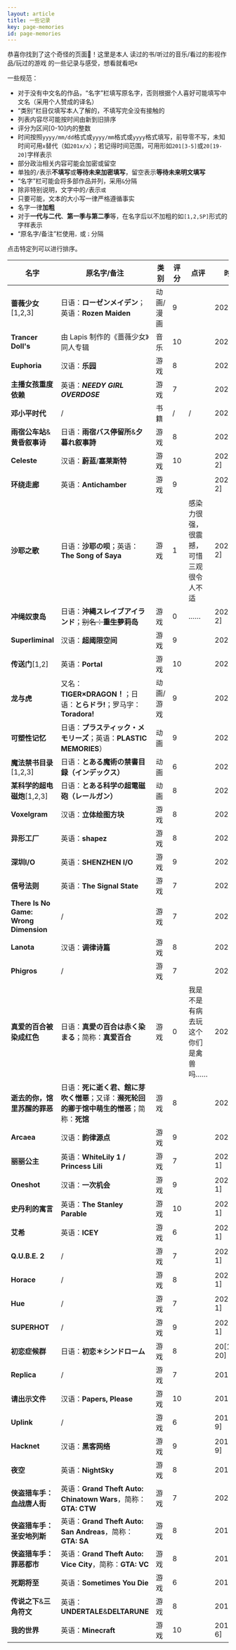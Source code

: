 ```yaml
---
layout: article
title: 一些记录
key: page-memories
id: page-memories
---
```


恭喜你找到了这个奇怪的页面🎉！这里是本人 读过的书/听过的音乐/看过的影视作品/玩过的游戏 的一些记录与感受，想看就看吧x

一些规范：

- 对于没有中文名的作品，“名字”栏填写原名字，否则根据个人喜好可能填写中文名（采用个人赞成的译名）
- “类别”栏目仅填写本人了解的，不填写完全没有接触的
- 列表内容尽可能按时间由新到旧排序
- 评分为区间\[0-10\]内的整数
- 时间按照`yyyy/mm/dd`格式或`yyyy/mm`格式或`yyyy`格式填写，前导零不写，未知时间可用`x`替代（如`201x/x`）；若记得时间范围，可用形如`201[3-5]`或`20[19-20]`字样表示
- 部分政治相关内容可能会加密或留空
- 单独的`/`表示**不填写**或**等待未来加密填写**，留空表示**等待未来明文填写**
- “名字”栏可能会将多部作品并列，采用`&`分隔
- 除非特别说明，文字中的`/`表示`或`
- 只要可能，文本的大小写一律严格遵循事实
- 名字一律**加粗**
- 对于**一代与二代**、**第一季与第二季**等，在名字后以不加粗的如`[1,2,SP]`形式的字样表示
- “原名字/备注”栏使用`，`或`；`分隔

点击特定列可以进行排序。

| 名字                                  | 原名字/备注                                                  | 类别      | 评分 | 点评                                   | 时间       |
| ------------------------------------- | ------------------------------------------------------------ | --------- | ---- | -------------------------------------- | ---------- |
| **蔷薇少女**[1,2,3]                   | 日语：**ローゼンメイデン**；英语：**Rozen Maiden**           | 动画/漫画 | 9    |                                        | 2022/7     |
| **Trancer Doll\'s**                    | 由 Lapis 制作的《蔷薇少女》同人专辑                          | 音乐      | 10   |                                        | 2022       |
| **Euphoria**                          | 汉语：**乐园**                                               | 游戏      | 8    |                                        | 2022/7     |
| **主播女孩重度依赖**                  | 英语：***NEEDY GIRL OVERDOSE***                              | 游戏      | 7    |                                        | 2022/7     |
| **邓小平时代**                        | /                                                            | 书籍      | /    | /                                      | 2022       |
| **雨宿公车站**&**黄昏叙事诗**         | 日语：**雨宿バス停留所**&**夕暮れ叙事詩**                    | 游戏      | 8    |                                        | 2022       |
| **Celeste**                           | 汉语：**蔚蓝**/**塞莱斯特**                                  | 游戏      | 10   |                                        | 2022/[1-2] |
| **环绕走廊**                          | 英语：**Antichamber**                                        | 游戏      | 9    |                                        | 2022/[1-2] |
| **沙耶之歌**                          | 日语：**沙耶の呗**；英语：**The Song of Saya**               | 游戏      | 1    | 感染力很强，很震撼，可惜三观很令人不适 | 2022[1-2]  |
| **冲绳奴隶岛**                        | 日语：**沖縄スレイブアイランド**；<del>别名：**重生萝莉岛**</del> | 游戏      | 0    | ……                                     | 2022[1-2]  |
| **Superliminal**                      | 汉语：**超阈限空间**                                         | 游戏      | 9    |                                        | 2021       |
| **传送门**[1,2]                       | 英语：**Portal**                                             | 游戏      | 10   |                                        | 2021       |
| **龙与虎**                            | 又名：**TIGER×DRAGON！**；日语：**とらドラ!**；罗马字：**Toradora!** | 动画/游戏 | 9    |                                        | 2021/7     |
| **可塑性记忆**                        | 日语：**プラスティック・メモリーズ**；英语：**PLASTIC MEMORIES**） | 动画      | 9    |                                        | 2021/6     |
| **魔法禁书目录**[1,2,3]               | 日语：**とある魔術の禁書目録（インデックス）**               | 动画      | 6    |                                        | 2021       |
| **某科学的超电磁炮**[1,2,3]           | 日语：**とある科学の超電磁砲（レールガン）**                 | 动画      | 8    |                                        | 2021       |
| **Voxelgram**                         | 汉语：**立体绘图方块**                                       | 游戏      | 8    |                                        | 2021       |
| **异形工厂**                          | 英语：**shapez**                                             | 游戏      | 8    |                                        | 2021       |
| **深圳I/O**                           | 英语：**SHENZHEN I/O**                                       | 游戏      | 9    |                                        | 2021       |
| **信号法则**                          | 英语：**The Signal State**                                   | 游戏      | 7    |                                        | 2021       |
| **There Is No Game: Wrong Dimension** | /                                                            | 游戏      | 7    |                                        | 2021       |
| **Lanota**                            | 汉语：**调律诗篇**                                           | 游戏      | 8    |                                        | 2021       |
| **Phigros**                           | /                                                            | 游戏      | 7    |                                        | 2021       |
| **真爱的百合被染成红色**              | 日语：**真愛の百合は赤く染まる**；简称：**真爱百合**         | 游戏      | 0    | 我是不是有病去玩这个 你们是禽兽吗……    | 2021/8     |
| **逝去的你，馆里苏醒的罪恶**          | 日语：**死に逝く君、館に芽吹く憎悪**；又译：**濒死轮回的卿于馆中萌生的憎恶**；简称：**死馆** | 游戏      | 8    |                                        | 2021/x     |
| **Arcaea**                            | 汉语：**韵律源点**                                           | 游戏      | 9    |                                        | 2021/7     |
| **丽丽公主**                          | 英语：**WhiteLily 1 / Princess Lili**                        | 游戏      | 7    |                                        | 202[0-1]   |
| **Oneshot**                           | 汉语：**一次机会**                                           | 游戏      | 9    |                                        | 202[0-1]   |
| **史丹利的寓言**                      | 英语：**The Stanley Parable**                                | 游戏      | 10   |                                        | 202[0-1]   |
| **艾希**                              | 英语：**ICEY**                                               | 游戏      | 6    |                                        | 202[0-1]   |
| **Q.U.B.E. 2**                        | /                                                            | 游戏      | 7    |                                        | 202[0-1]   |
| **Horace**                            | /                                                            | 游戏      | 8    |                                        | 202[0-1]   |
| **Hue**                               | /                                                            | 游戏      | 7    |                                        | 202[0-1]   |
| **SUPERHOT**                          | /                                                            | 游戏      | 9    |                                        | 202[0-1]   |
| **初恋症候群**                        | 日语：**初恋＊シンドローム**                                 | 游戏      | 8    |                                        | 20[19-20]  |
| **Replica**                           | /                                                            | 游戏      | 7    |                                        | 201x       |
| **请出示文件**                        | 汉语：**Papers, Please**                                     | 游戏      | 10   |                                        | 201x       |
| **Uplink**                            | /                                                            | 游戏      | 6    |                                        | 201[8-9]   |
| **Hacknet**                           | 汉语：**黑客网络**                                           | 游戏      | 9    |                                        | 201[8-9]   |
| **夜空**                              | 英语：**NightSky**                                           | 游戏      | 8    |                                        | 201x       |
| **侠盗猎车手：血战唐人街**            | 英语：**Grand Theft Auto: Chinatown Wars**，简称：**GTA: CTW** | 游戏      | 7    |                                        | 2020       |
| **侠盗猎车手：圣安地列斯**            | 英语：**Grand Theft Auto: San Andreas**，简称：**GTA: SA**   | 游戏      | 8    |                                        | 201x       |
| **侠盗猎车手：罪恶都市**              | 英语：**Grand Theft Auto: Vice City**，简称：**GTA: VC**     | 游戏      | 8    |                                        | 201x       |
| **死期将至**                          | 英语：**Sometimes You Die**                                  | 游戏      | 6    |                                        | 201x       |
| **传说之下**&**三角符文**             | 英语：**UNDERTALE**&**DELTARUNE**                            | 游戏      | 8   |                                        | 201x       |
| **我的世界**                          | 英语：**Minecraft**                                          | 游戏      | 10   |                                        | 201[3-6]   |

<script>
//来自 https://blog.csdn.net/chunyuan314/article/details/81211217
var elem = undefined;
var table_heads = document.getElementsByTagName("th");
var need_sort = [];
for(var i=0;i<table_heads.length;i+=1){
    if(["评分","名字","类别"].indexOf(table_heads[i].innerText)!==-1){need_sort.push(table_heads[i]);}//不能重复加载，可以修但不修了
}
function sortTable() {
      var compFunc = function($td1, $td2, isAsc) {
        var v1 = $.trim($td1.text()).replace(/,|\s+|%/g, '');
        var v2 = $.trim($td2.text()).replace(/,|\s+|%/g, '');
        var pattern = /^\d+(\.\d*)?$/;
        if (pattern.test(v1) && pattern.test(v2)) {
          v1 = parseFloat(v1);
          v2 = parseFloat(v2);
        }
        return isAsc ? v1 > v2 : v1 < v2;
      };
      var doSort = function($tbody, index, compFunc, isAsc)
      {
        var $trList = $tbody.find("tr");
        var len = $trList.length;
        for(var i=0; i<len-1; i++) {
          for(var j=0; j<len-i-1; j++) {
            var $td1 = $trList.eq(j).find("td").eq(index);
            var $td2 = $trList.eq(j+1).find("td").eq(index);
            if (compFunc($td1, $td2, isAsc)) {
              var t = $trList.eq(j+1);
              $trList.eq(j).insertAfter(t);
              $trList = $tbody.find("tr");
            }
          }
        }
      }
      var init = function(elem) {
        var $th = $(elem);
        this.$table = $th.closest("table");
        var that = this;
        $th.click(function(){
          var index = $(this).index();
          var asc = $(this).attr('data-asc');
          isAsc = asc === undefined ? true : (asc > 0 ? true : false);
          doSort(that.$table.find("tbody"), index, compFunc, isAsc);
          $(this).attr('data-asc', 1 - (isAsc ? 1 : 0));
        });
        $th.css({'cursor': 'pointer'})
           .attr('title', '点击以'+elem.innerText+'为依据排序');
      };
      need_sort.forEach(function(item){init(item)});
    }
window.Lazyload.js(window.TEXT_VARIABLES.sources.jquery, function(){sortTable();})
</script>


